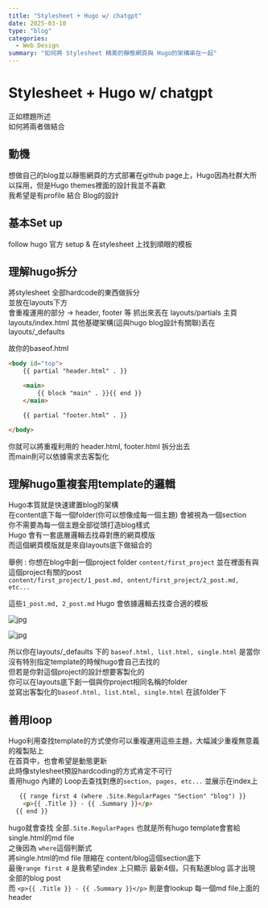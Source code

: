 ```yaml
---
title: "Stylesheet + Hugo w/ chatgpt"
date: 2025-03-10
type: "blog"
categories:
  - Web Design
summary: "如何將 Stylesheet 精美的靜態網頁與 Hugo的架構串在一起"
---
```



# Stylesheet + Hugo w/ chatgpt

正如標題所述  
如何將兩者做結合

## 動機
想做自己的blog並以靜態網頁的方式部署在github page上，Hugo因為社群大所以採用，但是Hugo themes裡面的設計我並不喜歡  
我希望是有profile 結合 Blog的設計

## 基本Set up 
follow hugo 官方 setup & 在stylesheet 上找到順眼的模板

## 理解hugo拆分

將stylesheet 全部hardcode的東西做拆分  
並放在layouts下方  
會重複運用的部分 -> header, footer 等 抓出來丟在 layouts/partials
主頁 layouts/index.html
其他基礎架構(這與hugo blog設計有關聯)丟在 layouts/_defaults  

故你的baseof.html
```html
<body id="top">
    {{ partial "header.html" . }}

    <main>
        {{ block "main" . }}{{ end }}
    </main>

    {{ partial "footer.html" . }}

</body>

```

你就可以將重複利用的 header.html, footer.html 拆分出去  
而main則可以依據需求去客製化  


## 理解hugo重複套用template的邏輯


Hugo本質就是快速建置blog的架構  
在content底下每一個folder(你可以想像成每一個主題) 會被視為一個section  
你不需要為每一個主題全部從頭打造blog樣式  
Hugo 會有一套底層邏輯去找尋對應的網頁模版  
而這個網頁模版就是來自layouts底下做組合的  

舉例 : 
你想在blog中創一個project folder
` content/first_project `
並在裡面有與這個project有關的post  
` content/first_project/1_post.md, ontent/first_project/2_post.md, etc... `

這些`1_post.md, 2_post.md` Hugo 會依據邏輯去找查合適的模板

![jpg](/images/blog/Stylesheet_Hugo_gpt/gpt_hugoTemplate1.png)

![jpg](/images/blog/Stylesheet_Hugo_gpt/gpt_hugoTemplate2.png)

所以你在layouts/_defaults 下的 `baseof.html, list.html, single.html` 是當你沒有特別指定template的時候hugo會自己去找的  
但若是你對這個project的設計想要客製化的  
你可以在layouts底下創一個與你project相同名稱的folder  
並寫出客製化的`baseof.html, list.html, single.html` 在該folder下

## 善用loop 
Hugo利用查找template的方式使你可以重複運用這些主題，大幅減少重複無意義的複製貼上  
在首頁中，也會希望是動態更新  
此時像stylesheet預設hardcoding的方式肯定不可行  
善用hugo 內建的 Loop去查找對應的`section, pages, etc...` 並展示在index上  

```html
   {{ range first 4 (where .Site.RegularPages "Section" "blog") }}
    <p>{{ .Title }} - {{ .Summary }}</p>
  {{ end }}
```

hugo就會查找 全部`.Site.RegularPages` 也就是所有hugo template會套給single.html的md file  
之後因為 `where`這個判斷式  
將single.html的md file 限縮在 content/blog這個section底下  
最後`range first 4` 是我希望index 上只顯示 最新4個，只有點進blog 區才出現全部的blog post  
而 `<p>{{ .Title }} - {{ .Summary }}</p>` 則是會lookup 每一個md file上面的header

